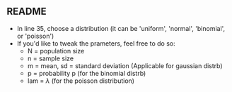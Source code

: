 ## README

 - In line 35, choose a distribution (it can be 'uniform', 'normal', 'binomial', or 'poisson')
 - If you'd like to tweak the prameters, feel free to do so:
   + N = population size
   + n = sample size
   + m = mean, sd = standard deviation (Applicable for gaussian distrb)
   + p = probability p (for the binomial distrb)
   + lam = $\lambda$ (for the poisson distribution)
   